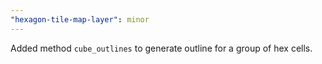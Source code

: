 ```yaml
---
"hexagon-tile-map-layer": minor
---
```


Added method `cube_outlines` to generate outline for a group of hex cells.
